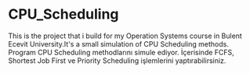 # CPU_Scheduling
This is the project that i build for my Operation Systems course in Bulent Ecevit University.It's a small simulation of CPU Scheduling methods.
Program CPU Scheduling methodlarını simule ediyor. İçerisinde FCFS, Shortest Job First ve Priority Scheduling işlemlerini yaptırabilirsiniz.
